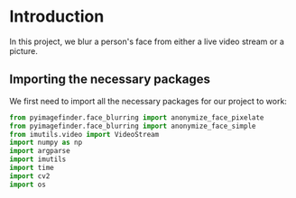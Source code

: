 # Introduction 

In this project, we blur a person's face from either a live video stream or a picture. 

## Importing the necessary packages

We first need to import all the necessary packages for our project to work: 

```python
from pyimagefinder.face_blurring import anonymize_face_pixelate
from pyimagefinder.face_blurring import anonymize_face_simple
from imutils.video import VideoStream
import numpy as np
import argparse
import imutils
import time
import cv2
import os
```

